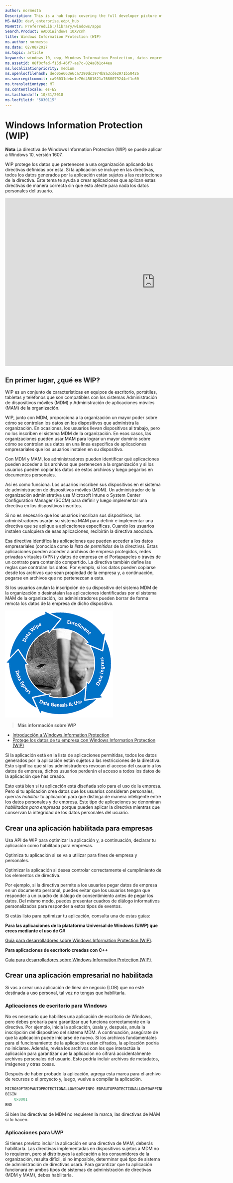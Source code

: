 ```yaml
---
author: normesta
Description: This is a hub topic covering the full developer picture of how Windows Information Protection (WIP) relates to files, buffers, clipboard, networking, background tasks, and data protection under lock.
MS-HAID: dev\_enterprise.edp\_hub
MSHAttr: PreferredLib:/library/windows/apps
Search.Product: eADQiWindows 10XVcnh
title: Windows Information Protection (WIP)
ms.author: normesta
ms.date: 02/08/2017
ms.topic: article
keywords: windows 10, uwp, Windows Information Protection, datos empresariales, protección de datos empresariales, edp, aplicaciones habilitadas
ms.assetid: 08f0cfad-f15d-46f7-ae7c-824a8b1c44ea
ms.localizationpriority: medium
ms.openlocfilehash: dec05e663e6ca7390dc3974b8a3cde2971b50426
ms.sourcegitcommit: ca96031debe1e76d4501621a7680079244ef1c60
ms.translationtype: MT
ms.contentlocale: es-ES
ms.lasthandoff: 10/31/2018
ms.locfileid: "5830115"
---
```

# <a name="windows-information-protection-wip"></a>Windows Information Protection (WIP)

__Nota__ La directiva de Windows Information Protection (WIP) se puede aplicar a Windows 10, versión 1607.

WIP protege los datos que pertenecen a una organización aplicando las directivas definidas por esta. Si la aplicación se incluye en las directivas, todos los datos generados por la aplicación están sujetos a las restricciones de la directiva. Este tema te ayuda a crear aplicaciones que aplican estas directivas de manera correcta sin que esto afecte para nada los datos personales del usuario.
<iframe src="https://channel9.msdn.com/Blogs/Windows-Development-for-the-Enterprise/Securing-Enterprise-Data-with-Windows-Information-Protection/player" width="960" height="540" allowFullScreen frameBorder="0"></iframe>

## <a name="first-what-is-wip"></a>En primer lugar, ¿qué es WIP?

WIP es un conjunto de características en equipos de escritorio, portátiles, tabletas y teléfonos que son compatibles con los sistemas Administración de dispositivos móviles (MDM) y Administración de aplicaciones móviles (MAM) de la organización.

WIP, junto con MDM, proporciona a la organización un mayor poder sobre cómo se controlan los datos en los dispositivos que administra la organización. En ocasiones, los usuarios llevan dispositivos al trabajo, pero no los inscriben el sistema MDM de la organización.  En esos casos, las organizaciones pueden usar MAM para lograr un mayor dominio sobre cómo se controlan sus datos en una línea específica de aplicaciones empresariales que los usuarios instalen en su dispositivo.

Con MDM y MAM, los administradores pueden identificar qué aplicaciones pueden acceder a los archivos que pertenecen a la organización y si los usuarios pueden copiar los datos de estos archivos y luego pegarlos en documentos personales.

Así es como funciona. Los usuarios inscriben sus dispositivos en el sistema de administración de dispositivos móviles (MDM). Un administrador de la organización administrativa usa Microsoft Intune o System Center Configuration Manager (SCCM) para definir y luego implementar una directiva en los dispositivos inscritos.

Si no es necesario que los usuarios inscriban sus dispositivos, los administradores usarán su sistema MAM para definir e implementar una directiva que se aplique a aplicaciones específicas. Cuando los usuarios instalen cualquiera de esas aplicaciones, recibirán la directiva asociada.

Esa directiva identifica las aplicaciones que pueden acceder a los datos empresariales (conocida como la *lista de permitidos* de la directiva). Estas aplicaciones pueden acceder a archivos de empresa protegidos, redes privadas virtuales (VPN) y datos de empresa en el Portapapeles o través de un contrato para contenido compartido. La directiva también define las reglas que controlan los datos. Por ejemplo, si los datos pueden copiarse desde los archivos que sean propiedad de la empresa y, a continuación, pegarse en archivos que no pertenezcan a esta.

Si los usuarios anulan la inscripción de su dispositivo del sistema MDM de la organización o desinstalan las aplicaciones identificadas por el sistema MAM de la organización, los administradores pueden borrar de forma remota los datos de la empresa de dicho dispositivo.

![Ciclo de vida de WIP](images/wip-lifecycle.png)

> **Más información sobre WIP** <br>
* [Introducción a Windows Information Protection](https://blogs.technet.microsoft.com/windowsitpro/2016/06/29/introducing-windows-information-protection/)
* [Protege los datos de tu empresa con Windows Information Protection (WIP)](https://technet.microsoft.com/library/dn985838(v=vs.85).aspx)

Si la aplicación está en la lista de aplicaciones permitidas, todos los datos generados por la aplicación están sujetos a las restricciones de la directiva. Esto significa que si los administradores revocan el acceso del usuario a los datos de empresa, dichos usuarios perderán el acceso a todos los datos de la aplicación que has creado.

Esto está bien si tu aplicación está diseñada solo para el uso de la empresa. Pero si tu aplicación crea datos que los usuarios consideran personales, querrás *habilitar* tu aplicación para que distinga de manera inteligente entre los datos personales y de empresa. Este tipo de aplicaciones se denominan *habilitadas para empresas* porque pueden aplicar la directiva mientras que conservan la integridad de los datos personales del usuario.

## <a name="create-an-enterprise-enlightened-app"></a>Crear una aplicación habilitada para empresas

Usa API de WIP para optimizar la aplicación y, a continuación, declarar tu aplicación como habilitada para empresas.

Optimiza tu aplicación si se va a utilizar para fines de empresa y personales.

Optimizar la aplicación si desea controlar correctamente el cumplimiento de los elementos de directiva.

Por ejemplo, si la directiva permite a los usuarios pegar datos de empresa en un documento personal, puedes evitar que los usuarios tengan que responder a un cuadro de diálogo de consentimiento antes de pegar los datos. Del mismo modo, puedes presentar cuadros de diálogo informativos personalizados para responder a estos tipos de eventos.

Si estás listo para optimizar tu aplicación, consulta una de estas guías:

**Para las aplicaciones de la plataforma Universal de Windows (UWP) que crees mediante el uso de C#**

[Guía para desarrolladores sobre Windows Information Protection (WIP)](wip-dev-guide.md).

**Para aplicaciones de escritorio creadas con C++**

[Guía para desarrolladores sobre Windows Information Protection (WIP)](http://go.microsoft.com/fwlink/?LinkId=822192).


## <a name="create-non-enlightened-enterprise-app"></a>Crear una aplicación empresarial no habilitada

Si vas a crear una aplicación de línea de negocio (LOB) que no esté destinada a uso personal, tal vez no tengas que habilitarla.

### <a name="windows-desktop-apps"></a>Aplicaciones de escritorio para Windows
No es necesario que habilites una aplicación de escritorio de Windows, pero debes probarla para garantizar que funciona correctamente en la directiva. Por ejemplo, inicia la aplicación, úsala y, después, anula la inscripción del dispositivo del sistema MDM. A continuación, asegúrate de que la aplicación puede iniciarse de nuevo. Si los archivos fundamentales para el funcionamiento de la aplicación están cifrados, la aplicación podría no iniciarse. Además, revisa los archivos con los que interactúa la aplicación para garantizar que la aplicación no cifrará accidentalmente archivos personales del usuario. Esto podría incluir archivos de metadatos, imágenes y otras cosas.

Después de haber probado la aplicación, agrega esta marca para el archivo de recursos o el proyecto y, luego, vuelve a compilar la aplicación.

```cpp
MICROSOFTEDPAUTOPROTECTIONALLOWEDAPPINFO EDPAUTOPROTECTIONALLOWEDAPPINFOID
BEGIN
    0x0001
END
```
Si bien las directivas de MDM no requieren la marca, las directivas de MAM sí lo hacen.

### <a name="uwp-apps"></a>Aplicaciones para UWP

Si tienes previsto incluir la aplicación en una directiva de MAM, deberás habilitarla. Las directivas implementadas en dispositivos sujetos a MDM no lo requieren, pero si distribuyes la aplicación a los consumidores de la organización, resulta difícil, si no imposible, determinar qué tipo de sistema de administración de directivas usará. Para garantizar que tu aplicación funcionará en ambos tipos de sistemas de administración de directivas (MDM y MAM), debes habilitarla.






 
